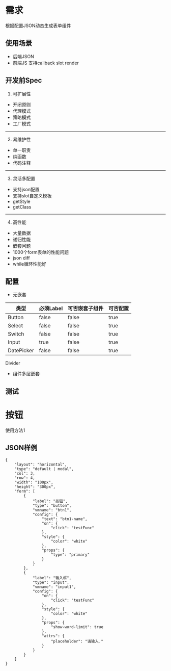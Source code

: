 # 需求
 根据配置JSON动态生成表单组件


## 使用场景
- 后端JSON
- 前端JS 支持callback slot render

## 开发前Spec
1. 可扩展性
- 开闭原则
- 代理模式
- 策略模式
- 工厂模式
---
2. 易维护性
- 单一职责
- 纯函数
- 代码注释
---
3. 灵活多配置
- 支持json配置
- 支持slot自定义模板
- getStyle
- getClass
---
4. 高性能
- 大量数据
- 递归性能
- 嵌套问题
- 1000个form表单的性能问题
- json diff
- while循环性能好


## 配置

- 无嵌套

类型 | 必须Label | 可否嵌套子组件 | 可否配置
-|-|-|-|
Button | false | false | true |
Select | false | false | true |
Switch | false | false | true |
Input | true | false | true |
DatePicker | false | false | true |
Divider
- 组件多层嵌套


## 测试

# 按钮

使用方法1

<!-- <el-button>test</el-button> -->
<!-- <btn></btn> -->
<!-- <generator></generator> -->
<test></test>

## JSON样例

```
{
    "layout": "horizontal",
    "type": "default | modal",
    "col": 3,
    "row": 4,
    "width": "100px",
    "height": "300px",
    "form": [
        {
            "label": "按钮",
            "type": "button",
            "vmname": "btn1",
            "config": {
                "text": "btn1-name",
                "on": {
                    "click": "testFunc"
                },
                "style": {
                    "color": "white"
                },
                "props": {
                    "type": "primary"
                }
            }
        },
        {
            "label": "输入框",
            "type": "input",
            "vmname": "input1",
            "config": {
                "on": {
                    "click": "testFunc"
                },
                "style": {
                    "color": "white"
                },
                "props": {
                    "show-word-limit": true
                },
                "attrs": {
                    "placeholder": "请输入."
                }
            }
        }
    ]
}
```